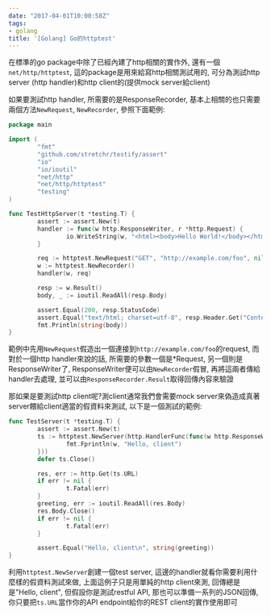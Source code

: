 ```yaml
---
date: "2017-04-01T10:00:58Z"
tags:
- golang
title: '[Golang] Go的httptest'
---
```


在標準的go package中除了已經內建了http相關的實作外, 還有一個`net/http/httptest`, 這的package是用來給寫http相關測試用的, 可分為測試http server (http handler)和http client的(提供mock server給client)

如果要測試http handler, 所需要的是ResponseRecorder, 基本上相關的也只需要兩個方法`NewRequest`, `NewRecorder`, 參照下面範例:

```go
package main

import (
        "fmt"
        "github.com/stretchr/testify/assert"
        "io"
        "io/ioutil"
        "net/http"
        "net/http/httptest"
        "testing"
)

func TestHttpServer(t *testing.T) {
        assert := assert.New(t)
        handler := func(w http.ResponseWriter, r *http.Request) {
                io.WriteString(w, "<html><body>Hello World!</body></html>")
        }

        req := httptest.NewRequest("GET", "http://example.com/foo", nil)
        w := httptest.NewRecorder()
        handler(w, req)

        resp := w.Result()
        body, _ := ioutil.ReadAll(resp.Body)

        assert.Equal(200, resp.StatusCode)
        assert.Equal("text/html; charset=utf-8", resp.Header.Get("Content-Type"))
        fmt.Println(string(body))
}
```

範例中先用`NewRequest`假造出一個連接到`http://example.com/foo`的request, 而對於一個http handler來說的話, 所需要的參數一個是*Request, 另一個則是ResponseWriter了, ResponseWriter便可以由`NewRecorder`假冒, 再將這兩者傳給handler去處理, 並可以由`ResponseRecorder.Result`取得回傳內容來驗證

那如果是要測試http client呢?測client通常我們會需要mock server來偽造成真著server餵給client適當的假資料來測試, 以下是一個測試的範例:

```go
func TestServer(t *testing.T) {
        assert := assert.New(t)
        ts := httptest.NewServer(http.HandlerFunc(func(w http.ResponseWriter, r *http.Request) {
                fmt.Fprintln(w, "Hello, client")
        }))
        defer ts.Close()

        res, err := http.Get(ts.URL)
        if err != nil {
                t.Fatal(err)
        }
        greeting, err := ioutil.ReadAll(res.Body)
        res.Body.Close()
        if err != nil {
                t.Fatal(err)
        }

        assert.Equal("Hello, client\n", string(greeting))
}
```

利用`httptest.NewServer`創建一個test server, 這邊的handler就看你需要利用什麼樣的假資料測試來做, 上面這例子只是用單純的http client來測, 回傳總是是"Hello, client", 但假設你是測試restful API, 那也可以準備一系列的JSON回傳, 你只要把`ts.URL`當作你的API endpoint給你的REST client的實作使用即可